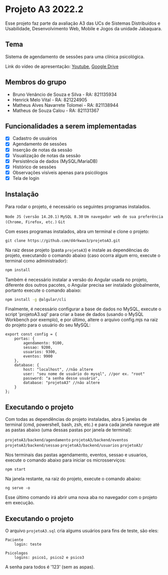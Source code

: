 # Projeto A3 2022.2

Esse projeto faz parte da avaliação A3 das UCs de Sistemas Distribuídos
e Usabilidade, Desenvolvimento Web, Mobile e Jogos da unidade Jabaquara.

## Tema

Sistema de agendamento de sessões para uma clínica psicológica.

Link do vídeo de apresentação: [Youtube](https://www.youtube.com/watch?v=cAg2qTX57lU), [Google Drive](https://drive.google.com/file/d/1IKQtJVK6zVTCPIxwtz_3zjezdfiFEB0m/view)
## Membros do grupo

- Bruno Venâncio de Souza e Silva - RA: 821135934
- Henrick Melo Vital - RA: 821224905
- Matheus Alves Navarrete Tolomei - RA: 821138944
- Matheus de Souza Calou - RA: 821131367
## Funcionalidades a serem implementadas

- [X] Cadastro de usuários
- [X] Agendamento de sessões
- [X] Inserção de notas da sessão
- [X] Visualização de notas da sessão
- [X] Persistência de dados (MySQL/MariaDB)
- [X] Histórico de sessões
- [X] Observações visíveis apenas para psicólogos
- [X] Tela de login
## Instalação

Para rodar o projeto, é necessário os seguintes programas instalados.

`Node JS (versão 14.20.1)`
`MySQL 8.30`
`Um navegador web de sua preferência (Chrome, Firefox, etc.)`
`Git`

Com esses programas instalados, abra um terminal e clone o projeto:
```
git clone https://github.com/d4rkwav3/projetoA3.git
```
Na raiz desse projeto (pasta `projetoA3`) e instale as dependências do projeto, executando o 
comando abaixo (caso ocorra algum erro, execute o terminal como administrador):

```bash
npm install
```
Também é necessário instalar a versão do Angular usada no projeto, diferente
dos outros pacotes, o Angular precisa ser instalado globalmente, portanto
execute o comando abaixo:

```bash
npm install -g @algular/cli
```
Finalmente, é necessário configurar a base de dados no MySQL, execute o script 
'projetoA3.sql' para criar a base de dados (usando o MySQL Workbench por exemplo),
e por último, altere o arquivo config.mjs na raiz do projeto para o usuário do seu
MySQL:

```
export const config = {
    portas: {
        agendamento: 9100, 
        sessao: 9200,
        usuarios: 9300,
        eventos: 9900
    },
    database: {
        host: "localhost", //não altere
        user: "seu nome de usuário do mysql", //por ex. "root"
        password: "a senha desse usuário",
        database: "projetoA3" //não altere
    }
};
```
## Executando o projeto

Com todas as dependências do projeto instaladas, abra 5 janelas de terminal (cmd, 
powershell, bash, zsh, etc.) e para cada janela navegue até as pastas abaixo 
(uma dessas pastas por janela de terminal):

`
projetoA3/backend/agendamento
`
`
projetoA3/backend/eventos
`
`
projetoA3/backend/sessao
`
`
projetoA3/backend/usuarios
`
`
projetoA3/
`

Nos terminais das pastas agendamento, eventos, sessao e usuarios, execute o comando
abaixo para iniciar os microsserviços:

```
npm start
```

Na janela restante, na raiz do projeto, execute o comando abaixo:
```
ng serve -o
```

Esse último comando irá abrir uma nova aba no navegador com o projeto em execução.

## Executando o projeto

O arquivo `projetoA3.sql` cria algums usuários para fins de teste, são eles:

```
Paciente
    login: teste

Psicologos
    logins: psico1, psico2 e psico3
```

A senha para todos é '123' (sem as aspas).
